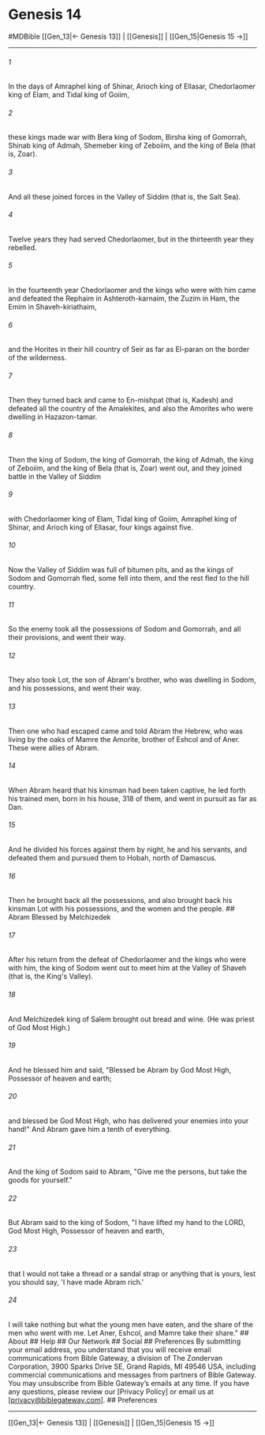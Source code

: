 # Genesis 14
#MDBible
[[Gen_13|← Genesis 13]] | [[Genesis]] | [[Gen_15|Genesis 15 →]]

***






###### 1 


In the days of Amraphel king of Shinar, Arioch king of Ellasar, Chedorlaomer king of Elam, and Tidal king of Goiim, 





###### 2 


these kings made war with Bera king of Sodom, Birsha king of Gomorrah, Shinab king of Admah, Shemeber king of Zeboiim, and the king of Bela (that is, Zoar). 





###### 3 


And all these joined forces in the Valley of Siddim (that is, the Salt Sea). 





###### 4 


Twelve years they had served Chedorlaomer, but in the thirteenth year they rebelled. 





###### 5 


In the fourteenth year Chedorlaomer and the kings who were with him came and defeated the Rephaim in Ashteroth-karnaim, the Zuzim in Ham, the Emim in Shaveh-kiriathaim, 





###### 6 


and the Horites in their hill country of Seir as far as El-paran on the border of the wilderness. 





###### 7 


Then they turned back and came to En-mishpat (that is, Kadesh) and defeated all the country of the Amalekites, and also the Amorites who were dwelling in Hazazon-tamar. 





###### 8 


Then the king of Sodom, the king of Gomorrah, the king of Admah, the king of Zeboiim, and the king of Bela (that is, Zoar) went out, and they joined battle in the Valley of Siddim 





###### 9 


with Chedorlaomer king of Elam, Tidal king of Goiim, Amraphel king of Shinar, and Arioch king of Ellasar, four kings against five. 





###### 10 


Now the Valley of Siddim was full of bitumen pits, and as the kings of Sodom and Gomorrah fled, some fell into them, and the rest fled to the hill country. 





###### 11 


So the enemy took all the possessions of Sodom and Gomorrah, and all their provisions, and went their way. 





###### 12 


They also took Lot, the son of Abram's brother, who was dwelling in Sodom, and his possessions, and went their way. 





###### 13 


Then one who had escaped came and told Abram the Hebrew, who was living by the oaks of Mamre the Amorite, brother of Eshcol and of Aner. These were allies of Abram. 





###### 14 


When Abram heard that his kinsman had been taken captive, he led forth his trained men, born in his house, 318 of them, and went in pursuit as far as Dan. 





###### 15 


And he divided his forces against them by night, he and his servants, and defeated them and pursued them to Hobah, north of Damascus. 





###### 16 


Then he brought back all the possessions, and also brought back his kinsman Lot with his possessions, and the women and the people. ## Abram Blessed by Melchizedek 





###### 17 


After his return from the defeat of Chedorlaomer and the kings who were with him, the king of Sodom went out to meet him at the Valley of Shaveh (that is, the King's Valley). 





###### 18 


And Melchizedek king of Salem brought out bread and wine. (He was priest of God Most High.) 





###### 19 


And he blessed him and said, "Blessed be Abram by God Most High, Possessor of heaven and earth; 





###### 20 


and blessed be God Most High, who has delivered your enemies into your hand!" And Abram gave him a tenth of everything. 





###### 21 


And the king of Sodom said to Abram, "Give me the persons, but take the goods for yourself." 





###### 22 


But Abram said to the king of Sodom, "I have lifted my hand to the LORD, God Most High, Possessor of heaven and earth, 





###### 23 


that I would not take a thread or a sandal strap or anything that is yours, lest you should say, 'I have made Abram rich.' 





###### 24 


I will take nothing but what the young men have eaten, and the share of the men who went with me. Let Aner, Eshcol, and Mamre take their share." ## About ## Help ## Our Network ## Social ## Preferences By submitting your email address, you understand that you will receive email communications from Bible Gateway, a division of The Zondervan Corporation, 3900 Sparks Drive SE, Grand Rapids, MI 49546 USA, including commercial communications and messages from partners of Bible Gateway. You may unsubscribe from Bible Gateway&rsquo;s emails at any time. If you have any questions, please review our [Privacy Policy] or email us at [privacy@biblegateway.com]. ## Preferences

***

[[Gen_13|← Genesis 13]] | [[Genesis]] | [[Gen_15|Genesis 15 →]]
